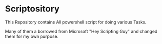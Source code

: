 # Scriptository

This Repository contains All powershell script for doing various Tasks.

Many of them a borrowed from Microsoft "Hey Scripting Guy" and changed them for my own purpose.
